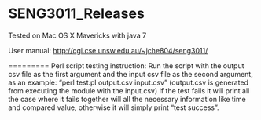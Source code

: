 SENG3011_Releases
=================
Tested on Mac OS X Mavericks with java 7

User manual: http://cgi.cse.unsw.edu.au/~jche804/seng3011/


=========
Perl script testing instruction:
Run the script with the output csv file as the first argument and the input csv file as the second argument, as an example:
“perl test.pl output.csv input.csv” (output.csv is generated from executing the module with the input.csv)
If the test fails it will print all the case where it fails together will all the necessary information like time and compared value, otherwise it will simply print “test success”.  
